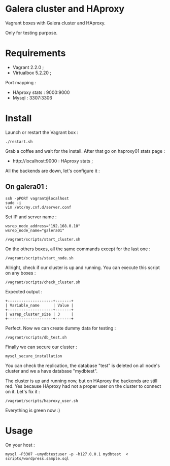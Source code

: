 Galera cluster and HAproxy
==============

Vagrant boxes with Galera cluster and HAproxy.

Only for testing purpose.

# Requirements

* Vagrant 2.2.0 ;
* Virtualbox 5.2.20 ;

Port mapping :

* HAproxy stats : 9000:9000
* Mysql : 3307:3306

# Install

Launch or restart the Vagrant box :

```
./restart.sh
```

Grab a coffee and wait for the install. After that go on haproxy01 stats page :

* http://localhost:9000 : HAproxy stats ;

All the backends are down, let's configure it :

## On galera01 :

```
ssh -pPORT vagrant@localhost
sudo -i
vim /etc/my.cnf.d/server.conf
```

Set IP and server name :

```
wsrep_node_address="192.168.0.10"
wsrep_node_name="galera01"
```

```
/vagrant/scripts/start_cluster.sh
```

On the others boxes, all the same commands except for the last one :

```
/vagrant/scripts/start_node.sh
```

Allright, check if our cluster is up and running. You can execute this script on any boxes :

```
/vagrant/scripts/check_cluster.sh
```

Expected output :

```
+--------------------+-------+
| Variable_name      | Value |
+--------------------+-------+
| wsrep_cluster_size | 3     |
+--------------------+-------+
```


Perfect. Now we can create dummy data for testing  :

```
/vagrant/scripts/db_test.sh
```

Finally we can secure our cluster :

```
mysql_secure_installation
```

You can check the replication, the database "test" is deleted on all node's cluster and we a have database "mydbtest".

The cluster is up and running now, but on HAproxy the backends are still red. Yes because HAproxy had not a proper user on the cluster to connect on it. Let's fix it :

```
/vagrant/scripts/haproxy_user.sh
```

Everything is green now :)

# Usage

On your host :

```
mysql -P3307 -umydbtestuser -p -h127.0.0.1 mydbtest  < scripts/wordpress.sample.sql
```

